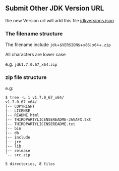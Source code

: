 ## Submit Other JDK Version URL

the new Version url will add this file [jdkversions.json](jdkversions.json)

### The filename structure
The filename include `jdk`+`$VERSION$`+`x86|x64`+`.zip`

All characters are lower case

e.g.  `jdk1.7.0.67_x64.zip`

### zip file structure
e.g:
```
$ tree -L 1 v1.7.0_67_x64/
v1.7.0_67_x64/
|-- COPYRIGHT
|-- LICENSE
|-- README.html
|-- THIRDPARTYLICENSEREADME-JAVAFX.txt
|-- THIRDPARTYLICENSEREADME.txt
|-- bin
|-- db
|-- include
|-- jre
|-- lib
|-- release
`-- src.zip

5 directories, 8 files
```

